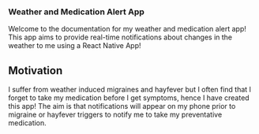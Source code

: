### Weather and Medication Alert App

Welcome to the documentation for my weather and medication alert app! This app aims to provide real-time notifications about changes in the weather to me using a React Native App!

## Motivation

I suffer from weather induced migraines and hayfever but I often find that I forget to take my medication before I get symptoms, hence I have created this app! The aim is that notifications will appear on my phone prior to migraine or hayfever triggers to notify me to take my preventative medication.
